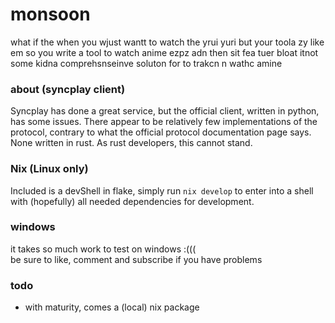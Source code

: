 # monsoon
what if the when you wjust wantt to watch the yrui yuri but your toola zy like em so you write a tool to watch anime ezpz adn then sit fea tuer bloat itnot some kidna comprehsnseinve soluton for to trakcn n wathc amine

### about (syncplay client)
Syncplay has done a great service, but the official client, written in python, has some issues. There appear to be relatively few implementations of the protocol, contrary to what the official protocol documentation page says. None written in rust. As rust developers, this cannot stand.

### Nix (Linux only)
Included is a devShell in flake, simply run `nix develop` to enter into a shell with (hopefully) all needed dependencies for development.

### windows
it takes so much work to test on windows :((( \
be sure to like, comment and subscribe if you have problems

### todo
* with maturity, comes a (local) nix package